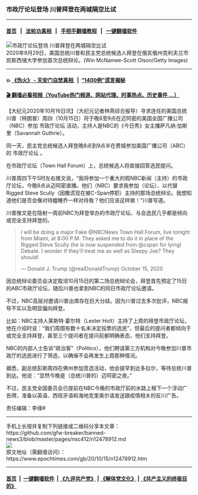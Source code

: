 ### 市政厅论坛登场 川普拜登在两城隔空比试
------------------------

#### [首页](https://github.com/gfw-breaker/banned-news3/blob/master/README.md) &nbsp;&nbsp;|&nbsp;&nbsp; [法轮功真相](https://github.com/begood0513/basic/blob/master/README.md)  &nbsp;&nbsp;|&nbsp;&nbsp; [手把手翻墙教程](https://github.com/gfw-breaker/guides/wiki)  &nbsp;&nbsp;|&nbsp;&nbsp; [一键翻墙软件](https://github.com/gfw-breaker/nogfw/blob/master/README.md)  



<div><img alt="市政厅论坛登场 川普拜登在两城隔空比试" class="attachment-djy_600_400 size-djy_600_400 wp-post-image" src="https://i.epochtimes.com/assets/uploads/2020/10/Trump-Biden-by-Win-McNamee-Scott-Olson_Getty-Images-1200x780-600x400.jpg"/>
<div class="caption">
 2020年9月29日，美国总统川普和民主党总统候选人拜登在俄亥俄州克利夫兰市凯斯西储大学参加首次总统辩论。(Win McNamee-Scott Olson/Getty Images)
</div></div><hr/>

#### 💥 [《伪火》 - 天安门自焚真相 ](http://158.247.195.190:10000/videos/blog/weihuo.html)&nbsp; |&nbsp; [“1400例”谎言揭秘  ](http://158.247.195.190:10000/videos/blog/jiexi1400.html)

#### [ 🎬  翻墙必看视频（YouTube热门频道、网站代理、时事热点、历史事件 ...）](https://github.com/gfw-breaker/links/blob/master/banned.md)

<div><p>
 【大纪元2020年10月16日讯】（大纪元记者林燕综合报导）寻求连任的美国总统川普（特朗普）周四（10月15日）将于晚8至9点在迈阿密的美国全国广播公司（NBC）参加
 <ok href="https://www.epochtimes.com/gb/tag/%E5%B8%82%E6%94%BF%E5%8E%85%E8%AE%BA%E5%9D%9B.html">
  市政厅论坛
 </ok>
 活动，主持人是NBC的《今日秀》女主播萨凡纳·加斯里（Savannah Guthrie）。
</p>
<p>
 同一天，民主党总统候选人拜登晚8点到9点半在费城参加美国广播公司（ABC）的
 <ok href="https://www.epochtimes.com/gb/tag/%E5%B8%82%E6%94%BF%E5%8E%85%E8%AE%BA%E5%9D%9B.html">
  市政厅论坛
 </ok>
 。
</p>
<p>
 在市政厅论坛（Town Hall Forum）上，总统候选人将直接回答选民提问。
</p>
<p>
 川普周四下午5时左右推文说，“我将参加一个重大的假NBC新闻（主持）的市政厅论坛，今晚8点从迈阿密直播。他们（NBC）要求我参加（论坛）、以代替Rigged Steve Scully（因撒谎现在被C-Span停职）主持的那场总统辩论。我想知道他们是否会像对待瞌睡乔一样对待我？他们应该这样做！”川普写道。
</p>
<p>
 川普推文是在隐射一周前NBC为拜登举办的市政厅论坛、与会选民几乎都是倾向或完全支持拜登的。
</p>
<p>
</p>
<blockquote class="twitter-tweet">
 <p dir="ltr" lang="en">
  I will be doing a major Fake
  <ok href="https://twitter.com/NBCNews?ref_src=twsrc%5Etfw">
   @NBCNews
  </ok>
  Town Hall Forum, live tonight from Miami, at 8:00 P.M. They asked me to do it in place of the Rigged Steve Scully (he is now suspended from
  <ok href="https://twitter.com/cspan?ref_src=twsrc%5Etfw">
   @cspan
  </ok>
  for lying) Debate. I wonder if they’ll treat me as well as Sleepy Joe? They should!
 </p>
 <p>
  — Donald J. Trump (@realDonaldTrump)
  <ok href="https://twitter.com/realDonaldTrump/status/1316839129833902080?ref_src=twsrc%5Etfw">
   October 15, 2020
  </ok>
 </p>
</blockquote>
<p>
 <p>
  因总统辩论委员会决定取消10月15日的第二场总统辩论会，拜登首先预定了15日的ABC市政厅论坛，随后川普也拿到NBC的同日市政厅论坛邀请。
 </p>
 <p>
  不过，NBC高层对邀请川普出席存在巨大分歧。因为川普过去多次批评，NBC报导不实以及明显偏向拜登。
 </p>
 <p>
  比如：NBC主持人莱斯特·霍尔特（Lester Holt）主持了上周的拜登市政厅论坛，他在介绍时说：“我们周围有数十名未决定投票的选民”，但最后的提问者都倾向于或完全支持拜登，甚至三个提问者在提问前都明确表态，他们支持拜登。
 </p>
 <p>
  NBC的内部人士告诉“政治客”（Politico），他们聘请第三方机构对今晚参加川普市政厅的选民进行了筛选，以确保不会再发生上周那种情况。
 </p>
 <p>
  据悉，副总统彭斯周四在佛州参加竞选活动，他会提早到达多拉尔，等待总统川普到达。他说：“显然今晚是（总统川普的）迈阿密之夜。”
 </p>
 <p>
  不过，民主党全国委员会已提前在NBC今晚的市政厅前的水路上租下一个浮动广告牌，准备以英语、西班牙语和海地克里奥尔语发送跟疫情相关的反川广告。
 </p>
 <p>
  责任编辑：李缘#
 </p>
</p></div>
<hr/>
手机上长按并复制下列链接或二维码分享本文章：<br/>
https://github.com/gfw-breaker/banned-news3/blob/master/pages/nsc412/n12478912.md <br/>
<a href='https://github.com/gfw-breaker/banned-news3/blob/master/pages/nsc412/n12478912.md'><img src='https://github.com/gfw-breaker/banned-news3/blob/master/pages/nsc412/n12478912.md.png'/></a> <br/>
原文地址（需翻墙访问）：https://www.epochtimes.com/gb/20/10/15/n12478912.htm


------------------------
#### [首页](https://github.com/gfw-breaker/banned-news3/blob/master/README.md) &nbsp;|&nbsp; [一键翻墙软件](https://github.com/gfw-breaker/nogfw/blob/master/README.md) &nbsp;| [《九评共产党》](https://github.com/gfw-breaker/9ping.md/blob/master/README.md#九评之一评共产党是什么) | [《解体党文化》](https://github.com/gfw-breaker/jtdwh.md/blob/master/README.md) | [《共产主义的终极目的》](https://github.com/gfw-breaker/gczydzjmd.md/blob/master/README.md)


<img src='http://gfw-breaker.win/banned-news3/pages/nsc412/n12478912.md' width='0px' height='0px'/>